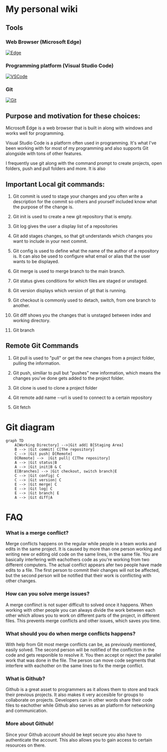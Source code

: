 # My personal wiki

## Tools

### Web Browser (Microsoft Edge)

[![Edge][edge]][edge-url]

### Programming platform (Visual Studio Code)

[![VSCode][vscode]][vscode-url]

### Git

[![Git][git]][git-url]

## Purpose and motivation for these choices:

Microsoft Edge is a web browser that is built in along with windows and works well for programming.

Visual Studio Code is a platform often used in programming. It's what I've been working with for most of my programming and also supports Git alongside with tons of other features.

I frequently use git along with the command prompt to create projects, open folders, push and pull folders and more. It is also

## Important Local git commands:

1. Git commit is used to stage your changes and you often write a description for the commit so others and yourself included know what the purpose of the change is.

2. Git init is used to create a new git repository that is empty.
3. Git log gives the user a display list of a repositories
4. Git add stages changes, so that git understands which changes you want to include in your next commit.
5. Git config is used to define what the name of the author of a repository is. It can also be used to configure what email or alias that the user wants to be displayed.
6. Git merge is used to merge branch to the main branch.
7. Git status gives conditions for which files are staged or unstaged.
8. Git version displays which version of git that is running.

9. Git checkout is commonly used to detach, switch, from one branch to another.

10. Git diff shows you the changes that is unstaged between index and working directory.

11. Git branch

## Remote Git Commands

1. Git pull is used to "pull" or get the new changes from a project folder, pulling the information.

2. Git push, similiar to pull but "pushes" new information, which means the changes you've done gets added to the project folder.

3. Git clone is used to clone a project folder

4. Git remote add name --url is used to connect to a certain repository

5. Git fetch

# Git diagram

```mermaid
graph TD
    A[Working Directory] -->|Git add| B[Staging Area]
    B --> |Git commit| C[The repository]
    C --> |Git push| D[Remote]
    D[Remote] -->  |Git pull| C[The repository]
    A --> |Git status|B
    A --> |Git init|B & C
    E[Branches] --> |Git checkout, switch branch|E
    C --> |Git config| C
    C --> |Git version| C
    E --> |Git merge| C
    E --> |Git log| C
    E --> |Git branch| E
    A --> |Git diff|A
```

# FAQ

### What is a merge conflict?

Merge conflicts happens on the regular while people in a team works and edits in the same project. It is caused by more than one person working and writing new or editing old code on the same lines, in the same file. You are basically interfering with eachothers code as you're working from two different computers. The actual conflict appears afer two people have made edits to a file. The first person to commit their changes will not be affected, but the second person will be notified that their work is conflicting with other changes.

### How can you solve merge issues?

A merge conflinct is not super difficult to solved once it happens. When working with other people you can always divide the work between each other which allows you to work on different parts of the project, in different files. This prevents merge conflicts and other issues, which saves you time.

### What should you do when merge conflicts happens?

With help from Git most merge conflicts can be, as previously mentioned, easily solved. The second person will be notified of the confliction in the code and gets responible to resolve it. You then accept or reject the parallel work that was done in the file. The person can move code segments that interfere with eachother on the same lines to fix the merge conflict.

### What is Github?

Github is a great asset to programmers as it allows them to store and track their previous projects. It also makes it very accesible for groups to collaborate on projects. Developers can in other words share their code files to eachother while Github also serves as an platform for networking and communication.

### More about Github!

Since your Github account should be kept secure you also have to authenticate the account. This also allows you to gain access to certain resources on there.

[vscode]: https://img.shields.io/badge/Visual_Studio_Code-0078D4?style=for-the-badge&logo=visual%20studio%20code&logoColor=white
[vscode-url]: https://code.visualstudio.com/
[edge]: https://img.shields.io/badge/Microsoft_Edge-0078D7?style=for-the-badge&logo=Microsoft-edge&logoColor=white
[edge-url]: https://www.microsoft.com/edge
[git]: https://img.shields.io/badge/GIT-E44C30?style=for-the-badge&logo=git&logoColor=white
[git-url]: https://git-scm.com/
